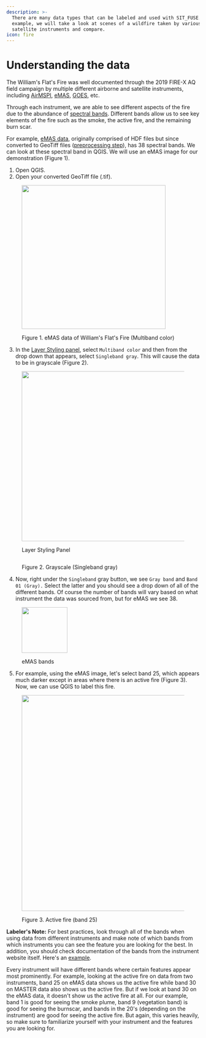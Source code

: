 ```yaml
---
description: >-
  There are many data types that can be labeled and used with SIT_FUSE. In this
  example, we will take a look at scenes of a wildfire taken by various
  satellite instruments and compare.
icon: fire
---
```


# Understanding the data

The William's Flat's Fire was well documented through the 2019 FIRE-X AQ field campaign by multiple different airborne and satellite instruments, including [AirMSPI](https://airbornescience.jpl.nasa.gov/instruments/airmspi), [eMAS](https://asapdata.arc.nasa.gov/emas/), [GOES](https://www.star.nesdis.noaa.gov/goes/index.php), etc.

Through each instrument, we are able to see different aspects of the fire due to the abundance of [spectral bands](https://www.earthdatascience.org/courses/earth-analytics/multispectral-remote-sensing-data/introduction-multispectral-imagery-r/). Different bands allow us to see key elements of the fire such as the smoke, the active fire, and the remaining burn scar.&#x20;

For example, [eMAS data](https://asapdata.arc.nasa.gov/emas/data/flt\_html/19910.html), originally comprised of HDF files but since converted to GeoTiff files ([preprocessing step](../../file-conversion.md)), has 38 spectral bands. We can look at these spectral band in QGIS. We will use an eMAS image for our demonstration (Figure 1).

1. Open QGIS.
2. Open your converted GeoTiff file (.tif).

<figure><img src="../../../.gitbook/assets/Screenshot 2024-10-18 at 11.53.19 AM.png" alt="" width="375"><figcaption><p>Figure 1. eMAS data of William's Flat's Fire (Multiband color)</p></figcaption></figure>

3. In the [Layer Styling panel](qgis-configuration.md), select `Multiband color` and then from the drop down that appears, select `Singleband gray`. This will cause the data to be in grayscale (Figure 2).

<div>

<figure><img src="../../../.gitbook/assets/Screenshot 2024-10-18 at 11.47.44 AM.png" alt="" width="443"><figcaption><p>Layer Styling Panel</p></figcaption></figure>

 

<figure><img src="../../../.gitbook/assets/Screenshot 2024-10-18 at 11.53.28 AM.png" alt=""><figcaption><p>Figure 2. Grayscale (Singleband gray)</p></figcaption></figure>

</div>

4. Now, right under the `Singleband` gray button, we see `Gray band` and `Band 01 (Gray).` Select the latter and you should see a drop down of all of the different bands. Of course the number of bands will vary based on what instrument the data was sourced from, but for eMAS we see 38.

<figure><img src="../../../.gitbook/assets/Screenshot 2024-10-18 at 11.51.50 AM.png" alt="" width="119"><figcaption><p>eMAS bands</p></figcaption></figure>

5. For example, using the eMAS image, let's select band 25, which appears much darker except in areas where there is an active fire (Figure 3). Now, we can use QGIS to label this fire.

<figure><img src="../../../.gitbook/assets/Screenshot 2024-10-18 at 11.53.55 AM.png" alt="" width="563"><figcaption><p>Figure 3. Active fire (band 25)</p></figcaption></figure>

**Labeler's Note:** For best practices, look through all of the bands when using data from different instruments and make note of which bands from which instruments you can see the feature you are looking for the best. In addition, you should check documentation of the bands from the instrument website itself. Here's an [example](https://www.goes-r.gov/mission/ABI-bands-quick-info.html).

Every instrument will have different bands where certain features appear most prominently. For example, looking at the active fire on data from two instruments, band 25 on eMAS data shows us the active fire while band 30 on MASTER data also shows us the active fire. But if we look at band 30 on the eMAS data, it doesn't show us the active fire at all. For our example, band 1 is good for seeing the smoke plume, band 9 (vegetation band) is good for seeing the burnscar, and bands in the 20's (depending on the instrument) are good for seeing the active fire. But again, this varies heavily, so make sure to familiarize yourself with your instrument and the features you are looking for.
